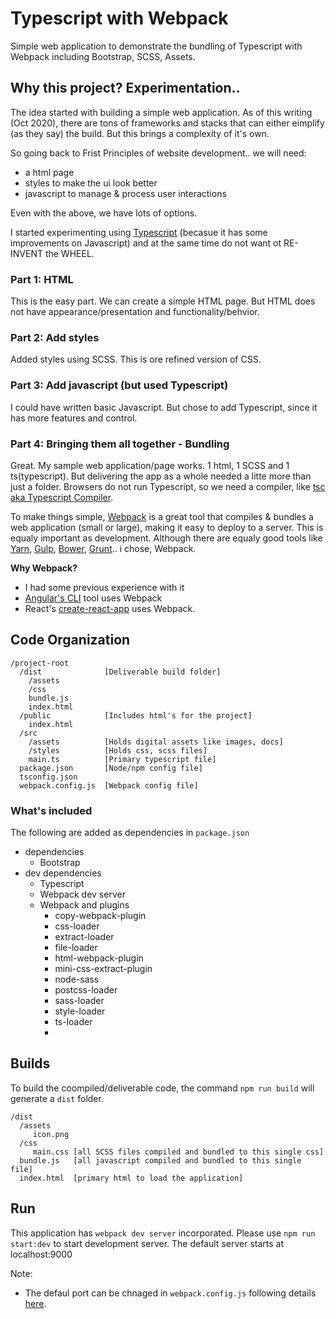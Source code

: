 # Typescript with Webpack
Simple web application to demonstrate the bundling of Typescript with Webpack including Bootstrap, SCSS, Assets.

## Why this project? Experimentation..

The idea started with building a simple web application. As of this writing (Oct 2020), there are tons of frameworks and stacks that can either eimplify (as they say) the build. But this brings a complexity of it's own.

So going back to Frist Principles of website development.. we will need:
- a html page
- styles to make the ui look better
- javascript to manage & process user interactions

Even with the above, we have lots of options. 

I started experimenting using [Typescript](https://www.typescriptlang.org/) (becasue it has some improvements on Javascript) and at the same time do not want ot RE-INVENT the WHEEL.

### Part 1: HTML
This is the easy part. We can create a simple HTML page. But HTML does not have appearance/presentation and functionality/behvior.   

### Part 2: Add styles
Added styles using SCSS. This is ore refined version of CSS.

### Part 3: Add javascript (but used Typescript)
I could have written basic Javascript. But chose to add Typescript, since it has more features and control.

### Part 4: Bringing them all together - Bundling

Great. My sample web application/page works. 1 html, 1 SCSS and 1 ts(typescript). But delivering the app as a whole needed a litte more than just a folder. Browsers do not run Typescript, so we need a compiler, like [tsc aka Typescript Compiler](https://www.typescriptlang.org/docs/handbook/2/basic-types.html#tsc-the-typescript-compiler).

To make things simple, [Webpack](https://webpack.js.org/) is a great tool that compiles & bundles a web application (small or large), making it easy to deploy to a server. This is equaly important as development. Although there are equaly good tools like [Yarn](https://yarnpkg.com/), [Gulp](https://gulpjs.com/), [Bower](https://bower.io/), [Grunt](https://gruntjs.com/).. i chose, Webpack. 

**Why Webpack?**
- I had some previous experience with it
- [Angular's CLI](https://angular.io/cli/build) tool uses Webpack
- React's [create-react-app](https://reactjs.org/docs/create-a-new-react-app.html) uses Webpack.


## Code Organization

```
/project-root
  /dist              [Deliverable build folder]
    /assets
    /css
    bundle.js
    index.html
  /public            [Includes html's for the project]
    index.html 
  /src
    /assets          [Holds digital assets like images, docs]
    /styles          [Holds css, scss files]
    main.ts          [Primary typescript file]      
  package.json       [Node/npm config file]      
  tsconfig.json
  webpack.config.js  [Webpack config file]
```

### What's included
The following are added as dependencies in `package.json`

- dependencies
  - Bootstrap
- dev dependencies
  - Typescript
  - Webpack dev server
  - Webpack and plugins
    - copy-webpack-plugin
    - css-loader
    - extract-loader
    - file-loader
    - html-webpack-plugin
    - mini-css-extract-plugin
    - node-sass
    - postcss-loader
    - sass-loader
    - style-loader
    - ts-loader
    -  

## Builds

To build the coompiled/deliverable code, the command `npm run build` will generate a `dist` folder.

```
/dist
  /assets
     icon.png
  /css
     main.css [all SCSS files compiled and bundled to this single css]
  bundle.js   [all javascript compiled and bundled to this single file]
  index.html  [primary html to load the application]
```

## Run

This application has `webpack dev server` incorporated. Please use `npm run start:dev` to start development server. The default server starts at localhost:9000

Note:
- The defaul port can be chnaged in `webpack.config.js` following details [here](https://webpack.js.org/configuration/dev-server/).

